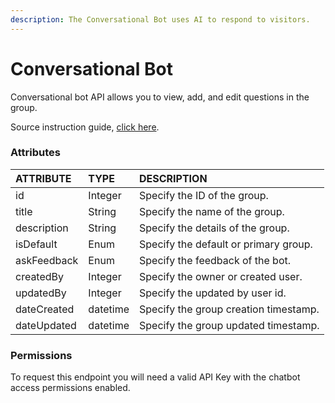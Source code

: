 ```yaml
---
description: The Conversational Bot uses AI to respond to visitors.
---
```


# Conversational Bot

Conversational bot API allows you to view, add, and edit questions in the group.

Source instruction guide, [click here](https://help.acquire.io/chatbots/build-conversational-bot). 

### Attributes 

| ATTRIBUTE | TYPE | DESCRIPTION |
| :--- | :--- | :--- |
| id | Integer | Specify the ID of the group. |
| title | String | Specify the name of the group. |
| description | String | Specify the details of the group. |
| isDefault | Enum | Specify the default or primary group. |
| askFeedback | Enum | Specify the feedback of the bot. |
| createdBy | Integer | Specify the owner or created user. |
| updatedBy | Integer | Specify the updated by user id. |
| dateCreated | datetime | Specify the group creation timestamp. |
| dateUpdated | datetime | Specify the group updated timestamp. |

### **Permissions**

To request this endpoint you will need a valid API Key with the chatbot access permissions enabled.

